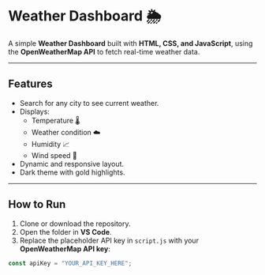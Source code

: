 # Weather Dashboard 🌦️

A simple **Weather Dashboard** built with **HTML, CSS, and JavaScript**, using the **OpenWeatherMap API** to fetch real-time weather data.

---

## Features

- Search for any city to see current weather.
- Displays:
  - Temperature 🌡️
  - Weather condition ☁️
  - Humidity 📈
  - Wind speed 💨
- Dynamic and responsive layout.
- Dark theme with gold highlights.

---

## How to Run

1. Clone or download the repository.  
2. Open the folder in **VS Code**.  
3. Replace the placeholder API key in `script.js` with your **OpenWeatherMap API key**:

```javascript
const apiKey = "YOUR_API_KEY_HERE";
